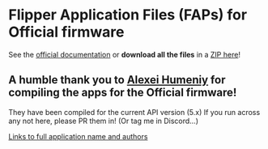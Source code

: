 # Flipper Application Files (FAPs) for Official firmware

See the [official documentation](https://github.com/flipperdevices/flipperzero-firmware/blob/dev/documentation/AppsOnSDCard.md) or **download all the files** in a [ZIP here](https://uberguidoz.github.io/DownGit/#/home?url=https://github.com/UberGuidoZ/Flipper/tree/main/Applications/Official)!

## A humble thank you to [Alexei Humeniy](https://github.com/ahumeniy) for compiling the apps for the Official firmware!

They have been compiled for the current API version (5.x) If you run across any not here, please PR them in! (Or tag me in Discord...)

[Links to full application name and authors](https://github.com/UberGuidoZ/Flipper/tree/main/Applications/Unleashed%20(and%20RogueMaster))

